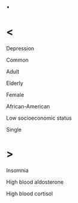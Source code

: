 # .

# <

Depression

Common

Adult

Elderly

Female

African-American

Low socioeconomic status

Single

# >

Insomnia

High blood aldosterone

High blood cortisol
